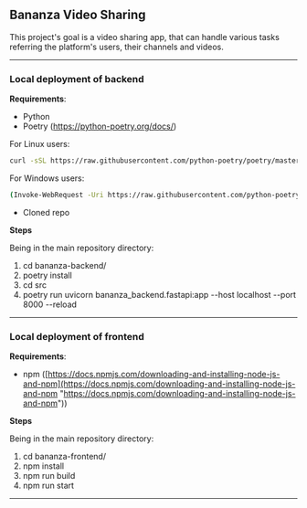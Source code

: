 ## Bananza Video Sharing
This project's goal is a video sharing app, that can handle various tasks
referring the platform's users, their channels and videos.

---

### Local deployment of backend

**Requirements**:
- Python
- Poetry (https://python-poetry.org/docs/) <br>

For Linux users:
```bash
curl -sSL https://raw.githubusercontent.com/python-poetry/poetry/master/get-poetry.py | python -
```
For Windows users:
```bash
(Invoke-WebRequest -Uri https://raw.githubusercontent.com/python-poetry/poetry/master/get-poetry.py -UseBasicParsing).Content | python -
```
- Cloned repo

**Steps**

Being in the main repository directory:
1. cd bananza-backend/
2. poetry install
3. cd src
4. poetry run uvicorn bananza_backend.fastapi:app --host localhost --port 8000 --reload

---
### Local deployment of frontend

**Requirements**:
- npm ([https://docs.npmjs.com/downloading-and-installing-node-js-and-npm](https://docs.npmjs.com/downloading-and-installing-node-js-and-npm "https://docs.npmjs.com/downloading-and-installing-node-js-and-npm"))


**Steps**

Being in the main repository directory:
1. cd bananza-frontend/
2. npm install
3. npm run build
4. npm run start

---
